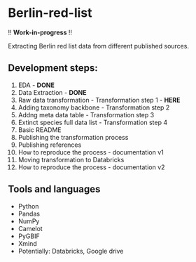 # Berlin-red-list 

!! **Work-in-progress** !!

Extracting Berlin red list data from different published sources. 

## Development steps:

1. EDA -  **DONE**
2. Data Extraction - **DONE**
3. Raw data transformation - Transformation step 1  - **HERE**
4. Adding taxonomy backbone - Transformation step 2
5. Addng meta data table - Transformation step 3
6. Extinct species full data list - Transformation step 4
7. Basic README
8. Publishing the transformation process
9. Publishing references
10. How to reproduce the process - documentation v1
11. Moving transformation to Databricks
12. How to reproduce the process - documentation v2

## Tools and languages

* Python
* Pandas
* NumPy
* Camelot
* PyGBIF
* Xmind
* Potentially: Databricks, Google drive
